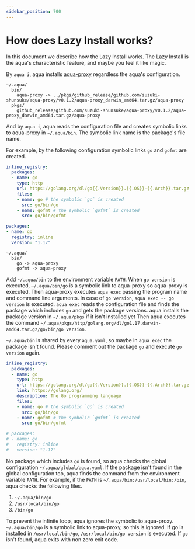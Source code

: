 ```yaml
---
sidebar_position: 700
---
```


# How does Lazy Install works?

In this document we describe how the Lazy Install works.
The Lazy Install is the aqua's characteristic feature, and maybe you feel it like magic.

By `aqua i`, aqua installs [aqua-proxy](https://github.com/suzuki-shunsuke/aqua-proxy) regardless the aqua's configuration.

```
~/.aqua/
  bin/
    aqua-proxy -> ../pkgs/github_release/github.com/suzuki-shunsuke/aqua-proxy/v0.1.2/aqua-proxy_darwin_amd64.tar.gz/aqua-proxy
  pkgs/
    github_release/github.com/suzuki-shunsuke/aqua-proxy/v0.1.2/aqua-proxy_darwin_amd64.tar.gz/aqua-proxy
```

And by `aqua i`, aqua reads the configuration file and creates symbolic links to aqua-proxy in `~/.aqua/bin`.
The symbolic link name is the package's file name.

For example, by the following configuration symbolic links `go` and `gofmt` are created.

```yaml
inline_registry:
  packages:
  - name: go
    type: http
    url: https://golang.org/dl/go{{.Version}}.{{.OS}}-{{.Arch}}.tar.gz
    files:
    - name: go # the symbolic `go` is created
      src: go/bin/go
    - name: gofmt # the symbolic `gofmt` is created
      src: go/bin/gofmt

packages:
- name: go
  registry: inline
  version: "1.17"
```

```
~/.aqua/
  bin/
    go -> aqua-proxy
    gofmt -> aqua-proxy
```

Add `~/.aqua/bin` to the environment variable `PATH`.
When `go version` is executed, `~/.aqua/bin/go` is a symbolic link to aqua-proxy so aqua-proxy is executed.
Then aqua-proxy executes `aqua exec` passing the program name and command line arguments.
In case of `go version`, `aqua exec -- go version` is executed.
`aqua exec` reads the configuration file and finds the package which includes `go` and gets the package versions.
aqua installs the package version in `~/.aqua/pkgs` if it isn't installed yet
Then aqua executes the command `~/.aqua/pkgs/http/golang.org/dl/go1.17.darwin-amd64.tar.gz/go/bin/go version`.

`~/.aqua/bin` is shared by every `aqua.yaml`, so maybe in `aqua exec` the package isn't found.
Please comment out the package `go` and execute `go version` again.

```yaml
inline_registry:
  packages:
  - name: go
    type: http
    url: https://golang.org/dl/go{{.Version}}.{{.OS}}-{{.Arch}}.tar.gz
    link: https://golang.org/
    description: The Go programming language
    files:
    - name: go # the symbolic `go` is created
      src: go/bin/go
    - name: gofmt # the symbolic `gofmt` is created
      src: go/bin/gofmt

# packages:
# - name: go
#   registry: inline
#   version: "1.17"
```

No package which includes `go` is found, so aqua checks the global configuration `~/.aqua/global/aqua.yaml`.
If the package isn't found in the global configuration too,
aqua finds the command from the environment variable `PATH`.
For example, if the `PATH` is `~/.aqua/bin:/usr/local/bin:/bin`, aqua checks the following files.

1. `~/.aqua/bin/go`
1. `/usr/local/bin/go`
1. `/bin/go`

To prevent the infinite loop, aqua ignores the symbolic to aqua-proxy.
`~/.aqua/bin/go` is a symbolic link to aqua-proxy, so this is ignored.
If go is installed in `/usr/local/bin/go`, `/usr/local/bin/go version` is executed.
If `go` isn't found, aqua exits with non zero exit code.
